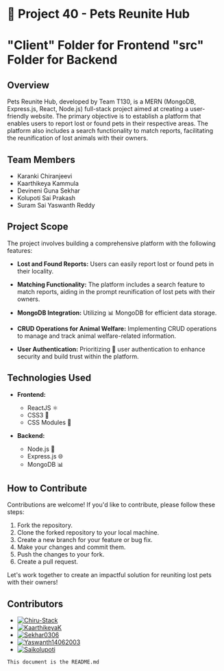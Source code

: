 # 🐾 Project 40 - Pets Reunite Hub
# "Client" Folder for Frontend "src" Folder for Backend
## Overview

Pets Reunite Hub, developed by Team T130, is a MERN (MongoDB, Express.js, React, Node.js) full-stack project aimed at creating a user-friendly website. The primary objective is to establish a platform that enables users to report lost or found pets in their respective areas. The platform also includes a search functionality to match reports, facilitating the reunification of lost animals with their owners.

## Team Members

- Karanki Chiranjeevi
- Kaarthikeya Kammula
- Devineni Guna Sekhar
- Kolupoti Sai Prakash
- Suram Sai Yaswanth Reddy

## Project Scope

The project involves building a comprehensive platform with the following features:

- **Lost and Found Reports:** Users can easily report lost or found pets in their locality.

- **Matching Functionality:** The platform includes a search feature to match reports, aiding in the prompt reunification of lost pets with their owners.

- **MongoDB Integration:** Utilizing 📊 MongoDB for efficient data storage.

- **CRUD Operations for Animal Welfare:** Implementing CRUD operations to manage and track animal welfare-related information.

- **User Authentication:** Prioritizing 🔐 user authentication to enhance security and build trust within the platform.

## Technologies Used

- **Frontend:**
  - ReactJS ⚛️
  - CSS3 🎨
  - CSS Modules 📁

- **Backend:**
  - Node.js 🚀
  - Express.js 🌐
  - MongoDB 📊

## How to Contribute

Contributions are welcome! If you'd like to contribute, please follow these steps:

1. Fork the repository.
2. Clone the forked repository to your local machine.
3. Create a new branch for your feature or bug fix.
4. Make your changes and commit them.
5. Push the changes to your fork.
6. Create a pull request.

Let's work together to create an impactful solution for reuniting lost pets with their owners!
## Contributors

- [![Chiru-Stack](https://avatars.githubusercontent.com/u/your_user_id?v=4)](https://github.com/Chiru-Stack)
- [![KaarthikeyaK](https://avatars.githubusercontent.com/u/kaarthikeyak_user_id?v=4)](https://github.com/KaarthikeyaK)
- [![Sekhar0306](https://avatars.githubusercontent.com/u/sekhar0306_user_id?v=4)](https://github.com/Sekhar0306)
- [![Yaswanth14062003](https://avatars.githubusercontent.com/u/yaswanth14062003_user_id?v=4)](https://github.com/yaswanth14062003)
- [![Saikolupoti](https://avatars.githubusercontent.com/u/saikolupoti_user_id?v=4)](https://github.com/saikolupoti)

`This document is the README.md`
